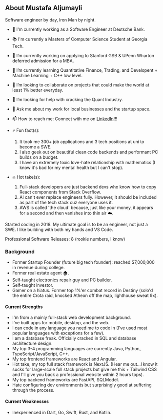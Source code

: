 ## About Mustafa Aljumayli

Software engineer by day, Iron Man by night.

- 💼 I'm currently working as a Software Engineer at Deutsche Bank.
- 📚 I'm currently a Masters of Computer Science Student at Georgia Tech.
- 🔭 I’m currently working on applying to Stanford GSB & UPenn Wharton deferred admission for a MBA.
- 🌱 I’m currently learning Quantitative Finance, Trading, and Developent + Machine Learning + C++ low level.
- 👯 I’m looking to collaborate on projects that could make the world at least 1% better everyday.
- 🤔 I’m looking for help with cracking the Quant Industry.
- 💬 Ask me about my work for local businesses and the startup space.
- 📫 How to reach me: Connect with me on [LinkedIn](https://www.linkedin.com/in/mustafa-aljumayli/)!!!
  
- ⚡ Fun fact(s):
  1) It took me 300+ job applications and 3 tech positions at uni to become a SWE.
  2) I also geek out on beautiful clean code backends and performant PC builds on a budget.
  3) I have an extremely toxic love-hate relationship with mathematics (I know it's bad for my mental health but I can't stop).
 
- 🔥 Hot take(s):
  1) Full-stack developers are just backend devs who know how to copy React components from Stack Overflow.
  3) AI can't ever replace engineers fully. However, it should be included as part of the tech stack cuz everyone uses it.
  4) AWS is called 'the cloud' because, just like your money, it appears for a second and then vanishes into thin air ☁️.

Started coding in 2018. My ultimate goal is to be an engineer, not just a SWE. I like building with both my hands and VS Code.

Professional Software Releases: 8 (rookie numbers, I know)

### Background

- Former Startup Founder (future big tech founder): reached $7,000,000 in revenue during college.
- Former real estate agent 🏠.
- Self-taught electronics repair guy and PC builder.
- Self-taught investor.
- Gamer on a hiatus. Former top 1%'er combat record in Destiny (solo'd the entire Crota raid, knocked Atheon off the map, lighthouse sweat 9x).

#### Current Strengths

- I'm from a mainly full-stack web development background.
- I've built apps for mobile, desktop, and the web.
- I can code in any language you need me to code in (I've used most popular languages with exceptions for a few).
- I am a database freak. Officially cracked in SQL and database architecture design.
- My top 3-4 programming languages are currently Java, Python, TypeScript/JavaScript, C++.
- My top frontend frameworks are React and Angular.
- Hot take, my top full stack framework is NextJS. (Hear me out...I know it sucks for large-scale full stack projects but
  give me this + Tailwind CSS and I'll give you back a professional website within 2 hours tops).
- My top backend frameworks are FastAPI, SQLModel.
- Hate configuring dev environments but surprisingly good at suffering through the process.

#### Current Weaknesses

- Inexperienced in Dart, Go, Swift, Rust, and Kotlin.
